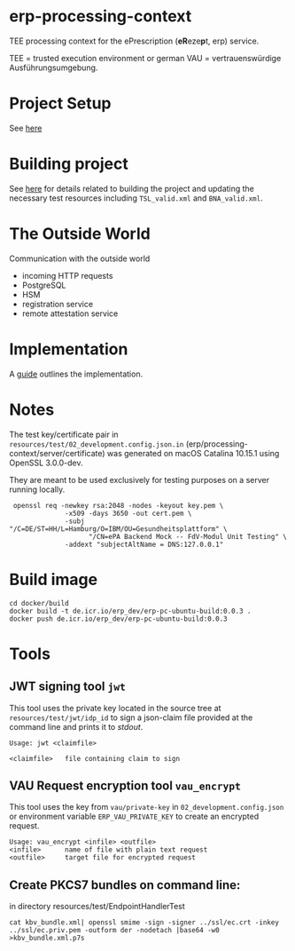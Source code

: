 # erp-processing-context
TEE processing context for the ePrescription (**eR**eze**p**t, erp) service.

TEE = trusted execution environment or german VAU = vertrauenswürdige Ausführungsumgebung.

# Project Setup

See [here](doc/ProjectSetup.md)

# Building project

See [here](doc/Building.md) for details related to building the project and updating the necessary test resources including `TSL_valid.xml` and `BNA_valid.xml`.

# The Outside World
Communication with the outside world
- incoming HTTP requests
- PostgreSQL
- HSM
- registration service
- remote attestation service

# Implementation
A [guide](doc/GuideToImplementation.md) outlines the implementation.

# Notes
The test key/certificate pair in `resources/test/02_development.config.json.in` (erp/processing-context/server/certificate)
was generated on macOS Catalina 10.15.1 using OpenSSL 3.0.0-dev.

They are meant to be used exclusively for testing purposes on a server running locally.

```shell
 openssl req -newkey rsa:2048 -nodes -keyout key.pem \
              -x509 -days 3650 -out cert.pem \
              -subj "/C=DE/ST=HH/L=Hamburg/O=IBM/OU=Gesundheitsplattform" \
                    "/CN=ePA Backend Mock -- FdV-Modul Unit Testing" \
              -addext "subjectAltName = DNS:127.0.0.1"
 ```

# Build image
```$xslt
cd docker/build
docker build -t de.icr.io/erp_dev/erp-pc-ubuntu-build:0.0.3 .
docker push de.icr.io/erp_dev/erp-pc-ubuntu-build:0.0.3
```

# Tools
## JWT signing tool `jwt`

This tool uses the private key located in the source tree at `resources/test/jwt/idp_id` to sign a json-claim file
provided at the command line and prints it to _stdout_.  

```
Usage: jwt <claimfile>

<claimfile>   file containing claim to sign
```

## VAU Request encryption tool `vau_encrypt`
This tool uses the key from `vau/private-key` in `02_development.config.json` or environment variable `ERP_VAU_PRIVATE_KEY`
to create an encrypted request.

```
Usage: vau_encrypt <infile> <outfile>
<infile>      name of file with plain text request
<outfile>     target file for encrypted request
```

## Create PKCS7 bundles on command line:
in directory resources/test/EndpointHandlerTest
```
cat kbv_bundle.xml| openssl smime -sign -signer ../ssl/ec.crt -inkey ../ssl/ec.priv.pem -outform der -nodetach |base64 -w0  >kbv_bundle.xml.p7s
```
